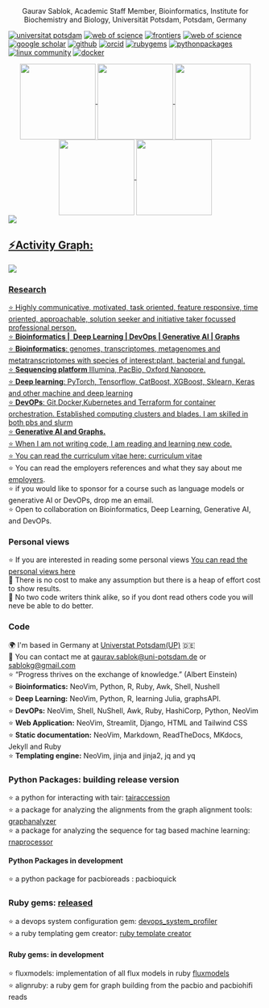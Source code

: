 <div align = "center"> Gaurav Sablok, Academic Staff Member, Bioinformatics, Institute for Biochemistry and Biology, Universität Potsdam, Potsdam, Germany </div>

[![universitat potsdam](https://img.shields.io/badge/-Website-c14438?style=flat&logo=Google-Chrome&logoColor=white&link=https://www.uni-potsdam.de/en/ibb-bioinformatik/members/gaurav-sablok)](https://www.uni-potsdam.de/en/ibb-bioinformatik/members/gaurav-sablok)
[![web of science](https://img.shields.io/badge/-Website-c14438?style=flat&logo=Google-Chrome&logoColor=white&link=https://www.webofscience.com/wos/author/record/C-5940-2014)](https://www.webofscience.com/wos/author/record/C-5940-2014)
[![frontiers](https://img.shields.io/badge/-Website-c14438?style=flat&logo=Google-Chrome&logoColor=white&link=https://loop.frontiersin.org/people/33293/overview)](https://loop.frontiersin.org/people/33293/overview)
[![web of science](https://img.shields.io/badge/-Website-c14438?style=flat&logo=Google-Chrome&logoColor=white&link=https://www.webofscience.com/wos/author/record/C-5940-2014)](https://www.webofscience.com/wos/author/record/C-5940-2014)
[![google scholar](https://img.shields.io/badge/-Website-c14438?style=flat&logo=Google-Chrome&logoColor=white&link=https://scholar.google.com/citations?hl=de&user=XaA2hbUAAAAJ&view_op=list_works&sortby=pubdate)](https://scholar.google.com/citations?hl=de&user=XaA2hbUAAAAJ&view_op=list_works&sortby=pubdate)
[![github](https://img.shields.io/badge/-Website-c14438?style=flat&logo=Google-Chrome&logoColor=white&link=https://github.com/sablokgaurav)](https://github.com/sablokgaurav)
[![orcid](https://img.shields.io/badge/-Website-c14438?style=flat&logo=Google-Chrome&logoColor=white&link=https://orcid.org/0000-0002-4157-9405)](https://orcid.org/0000-0002-4157-9405)
[![rubygems](https://img.shields.io/badge/-Website-c14438?style=flat&logo=Google-Chrome&logoColor=white&link=https://rubygems.org/profiles/sablokgaurav)](https://rubygems.org/profiles/sablokgaurav)
[![pythonpackages](https://img.shields.io/badge/-Website-c14438?style=flat&logo=Google-Chrome&logoColor=white&link=https://pypi.org/user/sablokgaurav/)](https://pypi.org/user/sablokgaurav/)
[![linux community](https://img.shields.io/badge/-Website-c14438?style=flat&logo=Google-Chrome&logoColor=white&link=https://linuxcommunity.io/u/sablokgaurav/summary)](https://linuxcommunity.io/u/sablokgaurav/summary)
[![docker](https://img.shields.io/badge/-Website-c14438?style=flat&logo=Google-Chrome&logoColor=white&link=https://hub.docker.com/u/sablokg)](https://hub.docker.com/u/sablokg)

<div align="center">
<a href="https://github.com/sablokgaurav">
<img align="center" src="http://github-profile-summary-cards.vercel.app/api/cards/stats?username=sablokgaurav&theme=onedark" height="150em" />
<img align="center" src="http://github-profile-summary-cards.vercel.app/api/cards/most-commit-language?username=sablokgaurav&theme=onedark" height="150em" />
<img align="center" src="http://github-profile-summary-cards.vercel.app/api/cards/repos-per-language?username=sablokgaurav&theme=onedark" height="150em" />
<img align="center" src="http://github-profile-summary-cards.vercel.app/api/cards/productive-time?username=sablokgaurav&theme=onedark" height="150em" />
<img align="center" src="http://github-profile-summary-cards.vercel.app/api/cards/profile-details?username=sablokgaurav&theme=onedark" height="150em" />
</div>
<img src="https://user-images.githubusercontent.com/73097560/115834477-dbab4500-a447-11eb-908a-139a6edaec5c.gif"><h2 align="left">⚡Activity Graph:</h2>
<img align="center" src="https://github-readme-activity-graph.vercel.app/graph?username=sablokgaurav&theme=github-compact"/>

### Research
:star: Highly communicative, motivated, task oriented, feature responsive, time oriented, approachable, solution seeker and initiative taker focussed professional person. \
:star: **Bioinformatics |  Deep Learning | DevOps | Generative AI | Graphs** \
:star: **Bioinformatics**: genomes, transcriptomes, metagenomes and metatranscriptomes with species of interest:plant, bacterial and fungal. \
:star: **Sequencing platform** Illumina, PacBio, Oxford Nanopore. \
:star: **Deep learning**: PyTorch, Tensorflow, CatBoost, XGBoost, Sklearn, Keras and other machine and deep learning \
:star: **DevOPs**: Git,Docker,Kubernetes and Terraform for container orchestration. Established computing clusters and blades. I am skilled in both pbs and slurm \
:star: **Generative AI and Graphs.** \
:star: When I am not writing code, I am reading and learning new code. \
:star: You can read the curriculum vitae here: [curriculum vitae](https://github.com/sablokgaurav/code_quicklook_curriculum_vitae/blob/main/curriculum_vitae/curriculum_vitae_sablokgaurav_2024.pdf) \
:star: You can read the employers references and what they say about me [employers](https://github.com/sablokgaurav/code_quicklook_curriculum_vitae/blob/main/curriculum_vitae/front_letter_references.pdf). \
:star: if you would like to sponsor for a course such as language models or generative AI or DevOPs, drop me an email. \
:star: Open to collaboration on Bioinformatics, Deep Learning, Generative AI, and DevOPs.

### Personal views 
:star: If you are interested in reading some personal views [You can read the personal views here](https://github.com/sablokgaurav/code_ethics/blob/main/ethics.md) \
🔦 There is no cost to make any assumption but there is a heap of effort cost to show results. \
🤔 No two code writers think alike, so if you dont read others code you will neve be able to do better. 

### Code 
🌍  I'm based in Germany at [Universtat Potsdam(UP)](https://www.uni-potsdam.de/de/) :de: \
📧  You can contact me at [gaurav.sablok@uni-potsdam.de](mailto:gaurav.sablok@uni-potsdam.de) or [sablokg@gmail.com](mailto:sablokg@gmail.com) \
:star: “Progress thrives on the exchange of knowledge.” (Albert Einstein) \
:star: **Bioinformatics:**  NeoVim, Python, R, Ruby, Awk, Shell, Nushell \
:star: **Deep Learning:**  NeoVim, Python, R, learning Julia, graphsAPI. \
:star: **DevOPs:**  NeoVim, Shell, NuShell, Awk, Ruby, HashiCorp, Python, NeoVim \
:star: **Web Application:**  NeoVim, Streamlit, Django, HTML and Tailwind CSS \
:star: **Static documentation:**  NeoVim, Markdown, ReadTheDocs, MKdocs, Jekyll and Ruby  \
:star: **Templating engine:**  NeoVim, jinja and jinja2, jq and yq 

### Python Packages: building release version
:star: a python for interacting with tair: [tairaccession](https://github.com/sablokgaurav/tairaccession) \
:star: a package for analyzing the alignments from the graph alignment tools: [graphanalyzer](https://github.com/sablokgaurav/graphanalyzer) \
:star: a package for analyzing the sequence for tag based machine learning: [rnaprocessor](https://github.com/sablokgaurav/rnaprocessor) 
#### Python Packages in development  
:star: a python package for pacbioreads : pacbioquick 
### Ruby gems: [released](https://rubygems.org/profiles/sablokgaurav)
:star: a devops system configuration gem: [devops_system_profiler](https://github.com/sablokgaurav/devops-system) \
:star: a ruby templating gem creator: [ruby template creator](https://github.com/sablokgaurav/ruby_gem_creator) 
#### Ruby gems: in development
:star: fluxmodels: implementation of all flux models in ruby [fluxmodels](https://github.com/sablokgaurav/flux-models-ruby) \
:star: alignruby: a ruby gem for graph building from the pacbio and pacbiohifi reads
